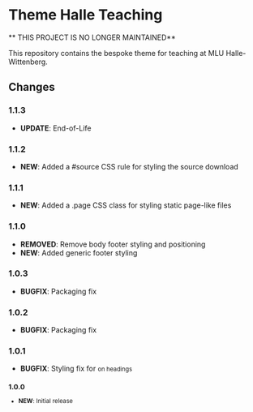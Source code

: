# Theme Halle Teaching

** THIS PROJECT IS NO LONGER MAINTAINED**

This repository contains the bespoke theme for teaching at MLU Halle-Wittenberg.

## Changes

### 1.1.3

* **UPDATE**: End-of-Life

### 1.1.2

* **NEW**: Added a #source CSS rule for styling the source download

### 1.1.1

* **NEW**: Added a .page CSS class for styling static page-like files

### 1.1.0

* **REMOVED**: Remove body footer styling and positioning
* **NEW**: Added generic footer styling

### 1.0.3

* **BUGFIX**: Packaging fix

### 1.0.2

* **BUGFIX**: Packaging fix

### 1.0.1

* **BUGFIX**: Styling fix for <small> on headings

### 1.0.0

* **NEW**: Initial release
